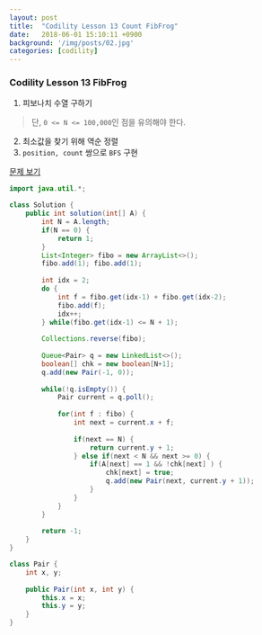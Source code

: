 ```yaml
---
layout: post
title:  "Codility Lesson 13 Count FibFrog"
date:   2018-06-01 15:10:11 +0900
background: '/img/posts/02.jpg'
categories: [codility]
---
```


### Codility Lesson 13 FibFrog
1. 피보나치 수열 구하기
> 단, `0 <= N <= 100,000`인 점을 유의해야 한다.
2. 최소값을 찾기 위해 역순 정렬
2. `position, count` 쌍으로 `BFS` 구현

[문제 보기](https://app.codility.com/programmers/lessons/13-fibonacci_numbers/fib_frog/)
~~~java
import java.util.*;

class Solution {
    public int solution(int[] A) {
        int N = A.length;
        if(N == 0) {
            return 1;
        }
        List<Integer> fibo = new ArrayList<>();
        fibo.add(1); fibo.add(1);
        
        int idx = 2;
        do {
            int f = fibo.get(idx-1) + fibo.get(idx-2);
            fibo.add(f);
            idx++;
        } while(fibo.get(idx-1) <= N + 1);
                    
        Collections.reverse(fibo);
        
        Queue<Pair> q = new LinkedList<>();
        boolean[] chk = new boolean[N+1];
        q.add(new Pair(-1, 0));
        
        while(!q.isEmpty()) {
            Pair current = q.poll();
            
            for(int f : fibo) {
                int next = current.x + f;
                
                if(next == N) {
                    return current.y + 1;
                } else if(next < N && next >= 0) {
                    if(A[next] == 1 && !chk[next] ) {
                        chk[next] = true;
                        q.add(new Pair(next, current.y + 1));
                    }
                }
            }
        }
        
        return -1;
    }
}

class Pair {
    int x, y;
    
    public Pair(int x, int y) {
        this.x = x;
        this.y = y;
    }
}
~~~